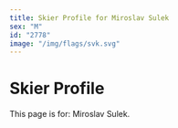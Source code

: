 ```yaml
---
title: Skier Profile for Miroslav Sulek
sex: "M"
id: "2778"
image: "/img/flags/svk.svg" 
---
```


# Skier Profile

This page is for: Miroslav Sulek.
    